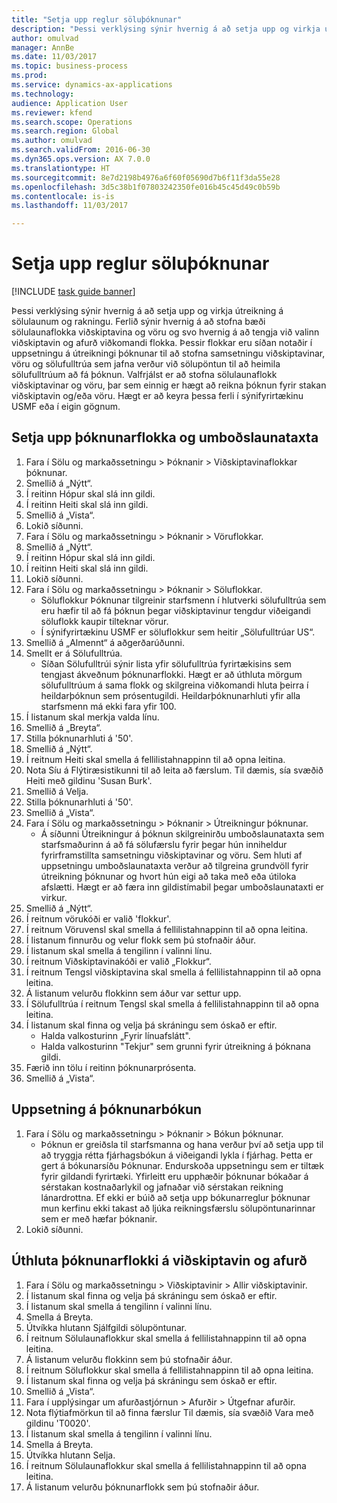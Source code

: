 ```yaml
--- 
title: "Setja upp reglur söluþóknunar"
description: "Þessi verklýsing sýnir hvernig á að setja upp og virkja útreikning á sölulaunum og rakningu."
author: omulvad
manager: AnnBe
ms.date: 11/03/2017
ms.topic: business-process
ms.prod: 
ms.service: dynamics-ax-applications
ms.technology: 
audience: Application User
ms.reviewer: kfend
ms.search.scope: Operations
ms.search.region: Global
ms.author: omulvad
ms.search.validFrom: 2016-06-30
ms.dyn365.ops.version: AX 7.0.0
ms.translationtype: HT
ms.sourcegitcommit: 8e7d2198b4976a6f60f05690d7b6f11f3da55e28
ms.openlocfilehash: 3d5c38b1f07803242350fe016b45c45d49c0b59b
ms.contentlocale: is-is
ms.lasthandoff: 11/03/2017

---
```

# <a name="set-up-sales-commission-rules"></a>Setja upp reglur söluþóknunar

[!INCLUDE [task guide banner](../../includes/task-guide-banner.md)]

Þessi verklýsing sýnir hvernig á að setja upp og virkja útreikning á sölulaunum og rakningu. Ferlið sýnir hvernig á að stofna bæði sölulaunaflokka viðskiptavina og vöru og svo hvernig á að tengja við valinn viðskiptavin og afurð viðkomandi flokka. Þessir flokkar eru síðan notaðir í uppsetningu á útreikningi þóknunar til að stofna samsetningu viðskiptavinar, vöru og sölufulltrúa sem jafna verður við sölupöntun til að heimila sölufulltrúum að fá þóknun. Valfrjálst er að stofna sölulaunaflokk viðskiptavinar og vöru, þar sem einnig er hægt að reikna þóknun fyrir stakan viðskiptavin og/eða vöru. Hægt er að keyra þessa ferli í sýnifyrirtækinu USMF eða í eigin gögnum.


## <a name="set-up-commission-groups-and-commission-rates"></a>Setja upp þóknunarflokka og umboðslaunataxta
1. Fara í Sölu og markaðssetningu > Þóknanir > Viðskiptavinaflokkar þóknunar.
2. Smellið á „Nýtt“.
3. Í reitinn Hópur skal slá inn gildi.
4. Í reitinn Heiti skal slá inn gildi.
5. Smellið á „Vista“.
6. Lokið síðunni.
7. Fara í Sölu og markaðssetningu > Þóknanir > Vöruflokkar.
8. Smellið á „Nýtt“.
9. Í reitinn Hópur skal slá inn gildi.
10. Í reitinn Heiti skal slá inn gildi.
11. Lokið síðunni.
12. Fara í Sölu og markaðssetningu > Þóknanir > Söluflokkar.
    * Söluflokkur Þóknunar tilgreinir starfsmenn í hlutverki sölufulltrúa sem eru hæfir til að fá þóknun þegar viðskiptavinur tengdur viðeigandi söluflokk kaupir tilteknar vörur.  
    * Í sýnifyrirtækinu USMF er söluflokkur sem heitir „Sölufulltrúar US“.  
13. Smellið á „Almennt“ á aðgerðarúðunni.
14. Smellt er á Sölufulltrúa.
    * Síðan Sölufulltrúi sýnir lista yfir sölufulltrúa fyrirtækisins sem tengjast ákveðnum þóknunarflokki. Hægt er að úthluta mörgum sölufulltrúum á sama flokk og skilgreina viðkomandi hluta þeirra í heildarþóknun sem prósentugildi. Heildarþóknunarhluti yfir alla starfsmenn má ekki fara yfir 100.  
15. Í listanum skal merkja valda línu.
16. Smellið á „Breyta“.
17. Stilla þóknunarhluti á '50'.
18. Smellið á „Nýtt“.
19. Í reitnum Heiti skal smella á fellilistahnappinn til að opna leitina.
20. Nota Síu á Flýtiræsistikunni til að leita að færslum. Til dæmis, sía svæðið Heiti með gildinu 'Susan Burk'.
21. Smellið á Velja.
22. Stilla þóknunarhluti á '50'.
23. Smellið á „Vista“.
24. Fara í Sölu og markaðssetningu > Þóknanir > Útreikningur þóknunar.
    * Á síðunni Útreikningur á þóknun skilgreinirðu umboðslaunataxta sem starfsmaðurinn á að fá sölufærslu fyrir þegar hún inniheldur fyrirframstillta samsetningu viðskiptavinar og vöru. Sem hluti af uppsetningu umboðslaunataxta verður að tilgreina grundvöll fyrir útreikning þóknunar og hvort hún eigi að taka með eða útiloka afslætti. Hægt er að færa inn gildistímabil þegar umboðslaunataxti er virkur.  
25. Smellið á „Nýtt“.
26. Í reitnum vörukóði er valið 'flokkur'.
27. Í reitnum Vöruvensl skal smella á fellilistahnappinn til að opna leitina.
28. Í listanum finnurðu og velur flokk sem þú stofnaðir áður.
29. Í listanum skal smella á tengilinn í valinni línu.
30. Í reitnum Viðskiptavinakóði er valið „Flokkur“.
31. Í reitnum Tengsl viðskiptavina skal smella á fellilistahnappinn til að opna leitina.
32. Á listanum velurðu flokkinn sem áður var settur upp.
33. Í Sölufulltrúa í reitnum Tengsl skal smella á fellilistahnappinn til að opna leitina.
34. Í listanum skal finna og velja þá skráningu sem óskað er eftir.
    * Halda valkosturinn „Fyrir línuafslátt".  
    * Halda valkosturinn "Tekjur" sem grunni fyrir útreikning á þóknana gildi.    
35. Færið inn tölu í reitinn þóknunarprósenta.
36. Smellið á „Vista“.

## <a name="setting-up-commission-posting"></a>Uppsetning á þóknunarbókun
1. Fara í Sölu og markaðssetningu > Þóknanir > Bókun þóknunar.
    * Þóknun er greiðsla til starfsmanna og hana verður því að setja upp til að tryggja rétta fjárhagsbókun á viðeigandi lykla í fjárhag. Þetta er gert á bókunarsíðu Þóknunar. Endurskoða uppsetningu sem er tiltæk fyrir gildandi fyrirtæki. Yfirleitt eru upphæðir þóknunar bókaðar á sérstakan kostnaðarlykil og jafnaðar við sérstakan reikning lánardrottna. Ef ekki er búið að setja upp bókunarreglur þóknunar mun kerfinu ekki takast að ljúka reikningsfærslu sölupöntunarinnar sem er með hæfar þóknanir.  
2. Lokið síðunni.

## <a name="assign-a-commission-group-to-a-customer-and-a-product"></a>Úthluta þóknunarflokki á viðskiptavin og afurð
1. Fara í Sölu og markaðssetningu > Viðskiptavinir > Allir viðskiptavinir.
2. Í listanum skal finna og velja þá skráningu sem óskað er eftir.
3. Í listanum skal smella á tengilinn í valinni línu.
4. Smella á Breyta.
5. Útvíkka hlutann Sjálfgildi sölupöntunar.
6. Í reitnum Sölulaunaflokkur skal smella á fellilistahnappinn til að opna leitina.
7. Á listanum velurðu flokkinn sem þú stofnaðir áður.
8. Í reitnum Söluflokkur skal smella á fellilistahnappinn til að opna leitina.
9. Í listanum skal finna og velja þá skráningu sem óskað er eftir.
10. Smellið á „Vista“.
11. Fara í upplýsingar um afurðastjórnun > Afurðir > Útgefnar afurðir.
12. Nota flýtiafmörkun til að finna færslur Til dæmis, sía svæðið Vara með gildinu 'T0020'.
13. Í listanum skal smella á tengilinn í valinni línu.
14. Smella á Breyta.
15. Útvíkka hlutann Selja.
16. Í reitnum Sölulaunaflokkur skal smella á fellilistahnappinn til að opna leitina.
17. Á listanum velurðu þóknunarflokk sem þú stofnaðir áður.


